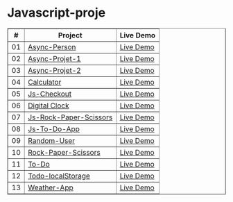 # Javascript-proje

<table border="1">
<thead>
<tr>
<th align="center">#</th>
<th>Project</th>
<th>Live Demo</th>
</tr>
</thead>
<tbody>
<tr>
<td align="center">01</td>
<td><a href="https://github.com/Yalcinesra/Javascript-project/tree/main/Async-Person">Async-Person</a></td>
<td><a href="https://yalcinesra.github.io/Javascript-project/Async-Person" rel="nofollow">Live Demo</a></td>
</tr>
<tr>
<td align="center">02</td>
<td><a href="https://github.com/Yalcinesra/Javascript-project/tree/main/Async-Project-1">Async-Projet-1</a></td>
<td><a href="https://yalcinesra.github.io/Javascript-project/Async-Project-1" rel="nofollow">Live Demo</a></td>
</tr>
<tr>
<td align="center">03</td>
<td><a href="https://github.com/Yalcinesra/Javascript-project/tree/main/Async-Projet-2">Async-Projet-2</a></td>
<td><a href="https://yalcinesra.github.io/Javascript-project/Async-Projet-2">Live Demo</a></td>
</tr>
<tr>
<td align="center">04</td>
<td><a href="https://github.com/Yalcinesra/Javascript-project/tree/main/Calculator">Calculator</a></td>
<td><a href="https://yalcinesra.github.io/Javascript-project/Calculator">Live Demo</a></td>
</tr>
<tr>
<td align="center">05</td>
<td><a href="https://github.com/Yalcinesra/Javascript-project/tree/main/Js-Checkout">Js-Checkout</a></td>
<td><a href="https://yalcinesra.github.io/Javascript-project/Js-Checkout" rel="nofollow">Live Demo</a></td>
</tr>
<tr>
<td align="center">06</td>
<td><a href="https://github.com/Yalcinesra/Javascript-project/tree/main/Digital-clock">Digital Clock</a></td>
<td><a href="https://yalcinesra.github.io/Javascript-project/Digital-clock" rel="nofollow">Live Demo</a></td>
</tr>
<tr>
<td align="center">07</td>
<td><a href="https://github.com/Yalcinesra/Javascript-project/tree/main/Js-Rock-Paper-Scissors">Js-Rock-Paper-Scissors</a></td>
<td><a href="https://yalcinesra.github.io/Javascript-project/Js-Rock-Paper-Scissors" rel="nofollow">Live Demo</a></td>
</tr>
<tr>
<td align="center">08</td>
<td><a href="https://github.com/Yalcinesra/Javascript-project/tree/main/Js-To-Do-App">Js-To-Do-App</a></td>
<td><a href="https://yalcinesra.github.io/Javascript-project/Js-To-Do-App" rel="nofollow">Live Demo</a></td>
</tr>
<tr>
<td align="center">09</td>
<td><a href="https://github.com/Yalcinesra/Javascript-project/tree/main/Random-User">Random-User</a></td>
<td><a href="https://yalcinesra.github.io/Javascript-project/Random-User" rel="nofollow">Live Demo</a></td>
</tr>
<tr>
<td align="center">10</td>
<td><a href="https://github.com/Yalcinesra/Javascript-project/tree/main/Rock-Paper-Scissors">Rock-Paper-Scissors</a></td>
<td><a href="https://yalcinesra.github.io/Javascript-project/Rock-Paper-Scissors" rel="nofollow">Live Demo</a></td>
</tr>
<tr>
<td align="center">11</td>
<td><a href="https://github.com/Yalcinesra/Javascript-project/tree/main/To-Do">To-Do</a></td>
<td><a href="https://yalcinesra.github.io/Javascript-project/To-Do" rel="nofollow">Live Demo</a></td>
</tr>
<tr>
<td align="center">12</td>
<td><a href="https://github.com/Yalcinesra/Javascript-project/tree/main/Todo-localStorage">Todo-localStorage</a></td>
<td><a href="https://yalcinesra.github.io/Javascript-project/Todo-localStorage" rel="nofollow">Live Demo</a></td>
</tr>
<tr>
<td align="center">13</td>
<td><a href="https://github.com/Yalcinesra/Javascript-project/tree/main/Weather-App">Weather-App</a></td>
<td><a href="https://yalcinesra.github.io/Javascript-project/Weather-App" rel="nofollow">Live Demo</a></td>
</tr>

</tbody>
</table>
